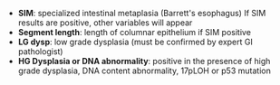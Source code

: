 * **SIM**: specialized intestinal metaplasia (Barrett's esophagus) If SIM results are positive, other variables will appear
* **Segment length**: length of columnar epithelium if SIM positive
* **LG dysp**:  low grade dysplasia (must be confirmed by expert GI pathologist)
* **HG Dysplasia or DNA abnormality**: positive in the presence of high grade dysplasia, DNA content abnormality, 17pLOH or p53 mutation
